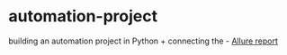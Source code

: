 # automation-project
 building an automation project in Python + connecting the - [Allure report](https://drive.google.com/file/d/1YO6Cbzt3akOmTuuSy-gUNFar6vbUH0xb/view?usp=sharing)
